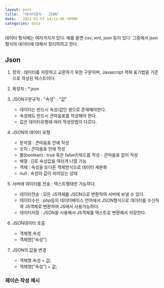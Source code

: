```yaml
---
layout: post
title:  "데이터형식 - JSON"
date:   2021-02-07 14:12:46 +0900
categories: data
---
```

데이터 형식에는 여러가지가 있다. 예를 들면 csv, xml, json 등이 있다.
그중에서 json형식의 데이터에 대해서 정리하려고 한다.

## Json

1. 정의 : 데이터를 저장하고 교환하기 위한 구문이며, Javascript 객체 표기법을 기준으로 작성된 텍스트이다.
            
2. 확장자 : *.json

3. JSON구문규칙 : "속성" : "값"
    - 데이터는 반드시 속성/값인 쌍으로 존재해야한다.
    - 속성에도 반드시 큰따옴표를 작성해야 한다.
    - 값은 데이터유형에 따라 작성방법이 다르다.   

4. JSON의 데이터 유형
    - 문자열 : 큰따옴표 안에 작성
    - 숫자 : 큰따옴표 안에 작성
    - 불(boolean) : true 혹은 false키워드를 작성 - 큰따옴표 없이 작성
    - 배열 : []로 속성값을 여러개 나열 가능
    - 객체 : 속성을 또다른 객체방식으로 데이터 세분화
    - null : 속성의 값이 비어있는 상태  

5. 서버에 데이터를 전송 : 텍스트형태만 가능하다.
    - 데이터전송 : 모든 JS객체를 JSON으로 변환하여 서버에 보낼 수 있다.
    - 데이터수신 : php등의 데이터베이스 언어에서 JSON형식으로 데이터를 수신하여 JS객체로 변환하여 JS에서 사용가능하다.
    - 데이터저장 : JSON을 사용해서 JS객체를 텍스트로 변환해서 저장한다.

6. JSON데이터 호출
    - 객체명.속성
    - 객체명["속성"]  

7. JSON의 값을 변경
    - 객체명.속성 = 값;
    - 객체명["속성"] = 값;
    

### 제이슨 작성 예시

<script src="https://gist.github.com/jkim68888/c596e77dd59f0f0a6e45582147ffd1c5.js"></script>









